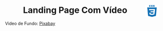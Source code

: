 <h1 align="center">Landing Page Com Vídeo<img align="right" height="40" width="45" src="https://github.com/devicons/devicon/blob/master/icons/css3/css3-plain-wordmark.svg"></h1>



Video de Fundo: [Pixabay](https://pixabay.com/pt/videos/tr%C3%A1fego-noite-luzes-fundo-bokeh-7711/)

